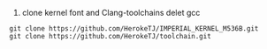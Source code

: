1. clone kernel font and Clang-toolchains delet gcc
```
git clone https://github.com/HerokeTJ/IMPERIAL_KERNEL_M536B.git
git clone https://github.com/HerokeTJ/toolchain.git
